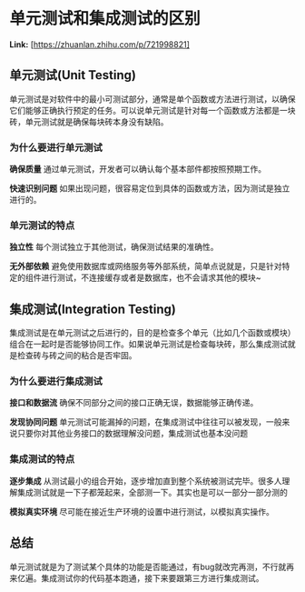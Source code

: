 # 单元测试和集成测试的区别



 **Link:** [https://zhuanlan.zhihu.com/p/721998821]

## 单元测试(Unit Testing)  

单元测试是对软件中的最小可测试部分，通常是单个函数或方法进行测试，以确保它们能够正确执行预定的任务。可以说单元测试是针对每一个函数或方法都是一块砖，单元测试就是确保每块砖本身没有缺陷。

### 为什么要进行单元测试  

**确保质量** 通过单元测试，开发者可以确认每个基本部件都按照预期工作。

**快速识别问题** 如果出现问题，很容易定位到具体的函数或方法，因为测试是独立进行的。

### 单元测试的特点  

**独立性** 每个测试独立于其他测试，确保测试结果的准确性。

**无外部依赖** 避免使用数据库或网络服务等外部系统，简单点说就是，只是针对特定的组件进行测试，不连接缓存或者是数据库，也不会请求其他的模块~

## 集成测试(Integration Testing)  

集成测试是在单元测试之后进行的，目的是检查多个单元（比如几个函数或模块）组合在一起时是否能够协同工作。如果说单元测试是检查每块砖，那么集成测试就是检查砖与砖之间的粘合是否牢固。

### 为什么要进行集成测试  

**接口和数据流** 确保不同部分之间的接口正确无误，数据能够正确传递。

**发现协同问题** 单元测试可能漏掉的问题，在集成测试中往往可以被发现，一般来说只要你对其他业务接口的数据理解没问题，集成测试也基本没问题

### 集成测试的特点  

**逐步集成** 从测试最小的组合开始，逐步增加直到整个系统被测试完毕。很多人理解集成测试就是一下子都笼起来，全部测一下。其实也是可以一部分一部分测的

**模拟真实环境** 尽可能在接近生产环境的设置中进行测试，以模拟真实操作。

## 总结  

单元测试就是为了测试某个具体的功能是否能通过，有bug就改完再测，不行就再来亿遍。集成测试你的代码基本跑通，接下来要跟第三方进行集成测试。

